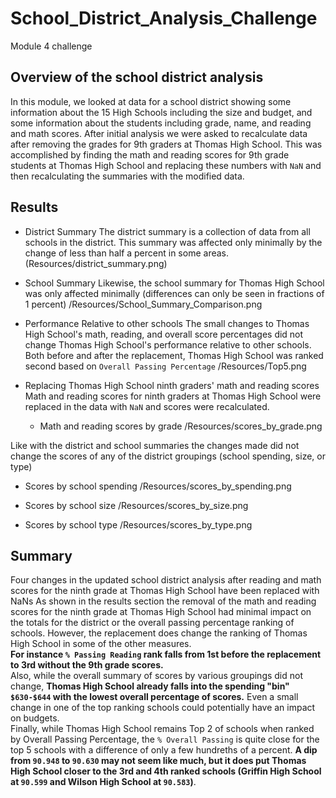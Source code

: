 # School_District_Analysis_Challenge
Module 4 challenge

## Overview of the school district analysis

In this module, we looked at data for a school district showing some information about the 15 High Schools including the size and budget, and some information about the students including grade, name, and reading and math scores.  After initial analysis we were asked to recalculate data after removing the grades for 9th graders at Thomas High School.  This was accomplished by finding the math and reading scores for 9th grade students at Thomas High School and replacing these numbers with `NaN` and then recalculating the summaries with the modified data.

## Results

- District Summary
  The district summary is a collection of data from all schools in the district.  This summary was affected only minimally by the change of less than half a percent in some areas.  
  (Resources/district_summary.png)
    
- School Summary
  Likewise, the school summary for Thomas High School was only affected minimally (differences can only be seen in fractions of 1 percent)
  /Resources/School_Summary_Comparison.png
  
- Performance Relative to other schools
  The small changes to Thomas High School's math, reading, and overall score percentages did not change Thomas High School's performance relative to other schools.  Both before and after the replacement, Thomas High School was ranked second based on `Overall Passing Percentage` 
  /Resources/Top5.png

- Replacing Thomas High School ninth graders' math and reading scores 
  Math and reading scores for ninth graders at Thomas High School were replaced in the data with `NaN` and scores were recalculated.  
  - Math and reading scores by grade
    /Resources/scores_by_grade.png

Like with the district and school summaries the changes made did not change the scores of any of the district groupings (school spending, size, or type) 
  - Scores by school spending
    /Resources/scores_by_spending.png
    
  - Scores by school size
    /Resources/scores_by_size.png

  - Scores by school type
    /Resources/scores_by_type.png


## Summary 

Four changes in the updated school district analysis after reading and math scores for the ninth grade at Thomas High School have been replaced with NaNs
As shown in the results section the removal of the math and reading scores for the ninth grade at Thomas High School had minimal impact on the totals for the district or the overall passing percentage ranking of schools.  However, the replacement does change the ranking of Thomas High School in some of the other measures.  
**For instance `% Passing Reading` rank falls from 1st before the replacement to 3rd without the 9th grade scores.**  
Also, while the overall summary of scores by various groupings did not change, **Thomas High School already falls into the spending "bin" `$630-$644` with the lowest overall percentage of scores.**  Even a small change in one of the top ranking schools could potentially have an impact on budgets.  
Finally, while Thomas High School remains Top 2 of schools when ranked by Overall Passing Percentage, the `% Overall Passing` is quite close for the top 5 schools with a difference of only a few hundreths of a percent.  **A dip from `90.948` to `90.630` may not seem like much, but it does put Thomas High School closer to the 3rd and 4th ranked schools (Griffin High School at `90.599` and Wilson High School at `90.583`)**.
